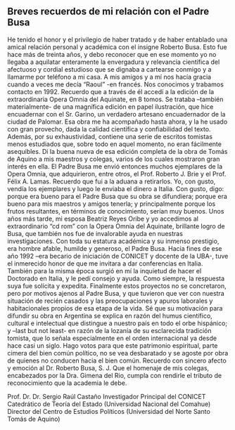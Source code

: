 
## Breves recuerdos de mi relación con el Padre Busa

He tenido el honor y el privilegio de haber tratado y de haber entablado una amical relación personal y académica con el insigne Roberto Busa. Esto fue hace más de treinta años, y debo reconocer que en ese momento yo no llegaba a aquilatar enteramente la envergadura y relevancia científica del afectuoso y cordial estudioso que se dignaba a cartearse conmigo y a llamarme por teléfono a mi casa. A mis amigos y a mí nos hacía gracia cuando a veces me decía “Raoul” -en francés.
Nos conocimos y trabamos contacto en 1992. Recuerdo que a través de él accedí a la edición de la extraordinaria Opera Omnia del Aquinate, en 8 tomos. Se trataba –también materialmente- de una magnífica edición en papel ilustración, que hice encuadernar con el Sr. Garino, un verdadero artesano encuadernador de la ciudad de Palomar. Esa obra me ha acompañado hasta ahora, y la he usado con gran provecho, dada la calidad científica y confiabilidad del texto. Además, por su exhaustividad, contiene una serie de escritos tomistas menos estudiados que, sobre todo en aquel momento, no eran fácilmente asequibles. 
Di la buena nueva de esa edición completa de la obra de Tomás de Aquino a mis maestros y colegas, varios de los cuales mostraron gran interés en ella. El Padre Busa me envió entonces muchos ejemplares de la Opera Omnia, que adquirieron, entre otros, el Prof. Roberto J. Brie y el Prof. Félix A. Lamas. Recuerdo que fui a la aduana a retirarlos. Yo, con gusto, vendía los ejemplares y luego le enviaba el dinero a Italia. Con gusto, digo: porque era bueno para el Padre Busa que su obra se difundiera; porque era bueno para mis maestros y amigos tenerla; y principalmente porque los frutos resultantes, en términos de conocimiento, serían muy buenos. 
Unos años más tarde, mi esposa Beatriz Reyes Oribe y yo accedimos al extraordinario “cd rom” con la Opera Omnia del Aquinate, brillante logro de Busa, que también nos fue de invalorable ayuda en nuestras investigaciones.
Con toda su estatura académica y su inmenso prestigio, era hombre afable, humilde y generoso, el Padre Busa. Hacia fines de ese año 1992 –era becario de iniciación de CONICET y docente de la UBA-, tuve el inmerecido honor de que me invitara a dar conferencias en Italia. También para la misma época surgió en mí la inquietud de hacer el Doctorado en Italia, y le pedí consejo y ayuda. Como siempre, la respuesta suya fue solícita y expedita. Finalmente estos proyectos no se concretaron, pero por motivos ajenos al Padre Busa, y que tuvieron que ver con nuestra situación de recién casados y las preocupaciones y apuros laborales y habitacionales propios de esa etapa de la vida.
Sé que su motivación para difundir su obra en Argentina se explica en razón del humus científico, cultural e intelectual que distingue a nuestro país en todo el orbe hispánico; y –last but not least- en razón de la lozanía de su esclarecida tradición tomista, que lo señala especialmente en el orden internacional ya desde hace casi un siglo. Hago votos para que este patrimonio espiritual, parte cimera del bien común político, no se vea desbaratado y se agoste por obra de quienes no conducen hacia el bien común.
Recuerdo con sincero afecto y emoción al Dr. Roberto Busa, S. J. Que el homenaje de mis colegas, encabezados por la Dra. Gimena del Rio, cumpla con rendirle el tributo de reconocimiento que la academia le debe.

Prof. Dr. Dr. Sergio Raúl Castaño
Investigador Principal del CONICET
Catedrático de Teoría del Estado (Universidad Nacional del Comahue)
Director del Centro de Estudios Políticos (Universidad del Norte Santo Tomás de Aquino)


